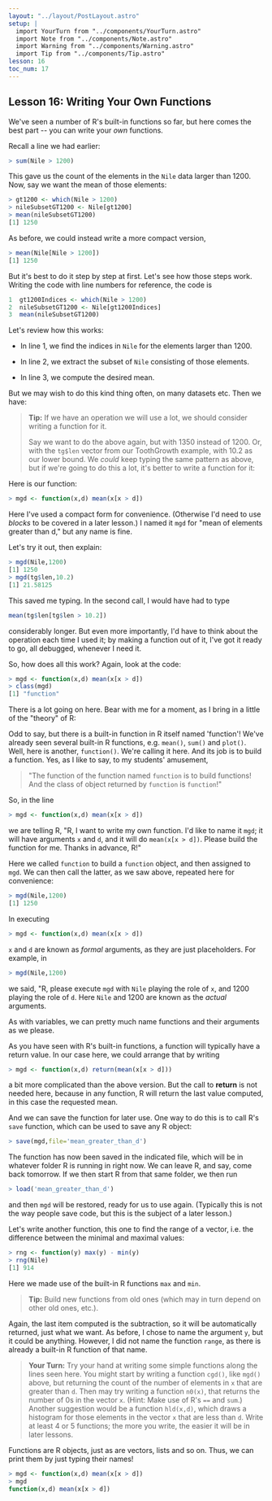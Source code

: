 ```yaml
---
layout: "../layout/PostLayout.astro"
setup: | 
  import YourTurn from "../components/YourTurn.astro"
  import Note from "../components/Note.astro"
  import Warning from "../components/Warning.astro"
  import Tip from "../components/Tip.astro"
lesson: 16
toc_num: 17
---
```

 
## <a name="less10"> </a> Lesson 16:  Writing Your Own Functions

We've seen a number of R's built-in functions so far, but here comes the
best part -- you can write your *own* functions.

Recall a line we had earlier:

``` r
> sum(Nile > 1200)
```

This gave us the count of the elements in the `Nile` data larger than 1200.  
Now, say we want the mean of those elements:

``` r
> gt1200 <- which(Nile > 1200)
> nileSubsetGT1200 <- Nile[gt1200]
> mean(nileSubsetGT1200)
[1] 1250
```

As before, we could instead write a more compact version,

``` r
> mean(Nile[Nile > 1200])
[1] 1250
```

But it's best to do it step by step at first.  Let's see how those steps
work.  Writing the code with line numbers for reference, the code is

``` r
1  gt1200Indices <- which(Nile > 1200)
2  nileSubsetGT1200 <- Nile[gt1200Indices]
3  mean(nileSubsetGT1200)
```

Let's review how this works:  

* In line 1, we find the indices in `Nile` for the elements larger than 1200.

* In line 2, we extract the subset of `Nile` consisting of those
  elements.

* In line 3, we compute the desired mean.

But we may wish to do this kind thing often, on many datasets etc.  Then
we have:

<Tip>

> **Tip:**
> If we have an operation we will use a lot, we should consider writing a
> function for it.
>
> Say we want to do the above again, but with 1350 instead of 1200.  Or,
> with the `tg$len` vector from our ToothGrowth example, with 10.2 as
> our lower bound.  We *could* keep typing the same pattern as above,
> but if we're going to do this a lot, it's better to write a function
> for it:

</Tip>

Here is our function:

``` r
> mgd <- function(x,d) mean(x[x > d])
```

Here I've used a compact form for convenience.  (Otherwise I'd
need to use *blocks* to be covered in a later lesson.)  I named it `mgd`
for "mean of elements greater than d," but any name is fine.

Let's try it out, then explain:

``` r
> mgd(Nile,1200)
[1] 1250
> mgd(tg$len,10.2)
[1] 21.58125
```

This saved me typing.  In the second call, I would have had to type

``` r
mean(tg$len[tg$len > 10.2])
```

considerably longer.  But even more importantly, I'd have to think about
the operation each time I used it; by making a function out of it, I've
got it ready to go, all debugged, whenever I need it.

So, how does all this work?  Again, look at the code:

``` r
> mgd <- function(x,d) mean(x[x > d])
> class(mgd)
[1] "function"
```

There is a lot going on here.  Bear with me for a moment, as I bring in
a little of the "theory" of R:
 
Odd to say, but there is a built-in function in R itself named
'function'!  We've already seen several built-in R functions, e.g.
 `mean()`, `sum()` and `plot()`.  Well, here is another,
 `function()`.  We're calling it here.  And its job is to build a
function. Yes, as I like to say, to my students' amusement,

> "The function of the function named `function` is to build functions!
> And the class of object returned by `function` is `function`!"

So, in the line

``` r
> mgd <- function(x,d) mean(x[x > d])
```

we are telling R, "R, I want to write my own function.  I'd like to name
it `mgd`; it will have arguments `x` and `d`, and it will do `mean(x[x > d])`. Please build the function for me. Thanks in advance, R!"

Here we called `function` to build a `function` object, and then
assigned to `mgd`.  We can then call the latter, as we saw above,
repeated here for convenience:

``` r
> mgd(Nile,1200)
[1] 1250
```

In executing

``` r
> mgd <- function(x,d) mean(x[x > d])
```


`x` and `d` are known as *formal* arguments, as they are just
placeholders.  For example, in 

``` r
> mgd(Nile,1200)
```

we said, "R, please execute `mgd` with `Nile` playing the role of
`x`, and 1200 playing the role of `d`.  Here `Nile` and 1200 are
known as the *actual* arguments.

As with variables, we can pretty much name functions and their arguments
as we please.

As you have seen with R's built-in functions, a function will typically
have a return value.  In our case here, we could arrange that by writing

``` r
> mgd <- function(x,d) return(mean(x[x > d]))
```

a bit more complicated than the above version.  But the call to
**return** is not needed here, because in any function, R will return the
last value computed, in this case the requested mean.

And we can save the function for later use.  One way to do this is to
call R's `save` function, which can be used to save any R object:

``` r
> save(mgd,file='mean_greater_than_d')
```

The function has now been saved in the indicated file, which will be in
whatever folder R is running in right now.  We can leave R, and say,
come back tomorrow.  If we then start R from that same folder, we then
run

``` r
> load('mean_greater_than_d')
```

and then `mgd` will be restored, ready for us to use again.
(Typically this is not the way people save code, but this is
the subject of a later lesson.)

Let's write another function, this one to find the range of a vector,
i.e. the difference between the minimal and maximal values:

``` r
> rng <- function(y) max(y) - min(y)
> rng(Nile)
[1] 914
```

Here we made use of the built-in R functions `max` and `min`.

<Tip>

> **Tip:** Build new functions from old
> ones (which may in turn depend on other old ones, etc.).

</Tip>

Again, the last item computed is the subtraction, so it will be
automatically returned, just what we want.  As before, I chose to name
the argument `y`, but it could be anything.  However, I did not name
the function `range`, as there is already a built-in R function of that
name.

<YourTurn>

> **Your Turn:**  Try your hand at writing some simple functions along
> the lines seen here.  You might start by writing a function `cgd()`,
> like `mgd()` above, but returning the count of the number of
> elements in `x` that are greater than `d`.  Then may try writing a
> function `n0(x)`, that returns the number of 0s in the vector
> `x`.  (Hint:  Make use of R's `==` and `sum`.) Another
> suggestion would be a function `hld(x,d)`, which draws a histogram
> for those elements in the vector `x` that are less than `d`.
> Write at least 4 or 5 functions; the more you write, the easier it
> will be in later lessons.

</YourTurn>

Functions are R objects, just as are vectors, lists and so on.  Thus, we
can print them by just typing their names!

``` r
> mgd <- function(x,d) mean(x[x > d])
> mgd
function(x,d) mean(x[x > d])
```
